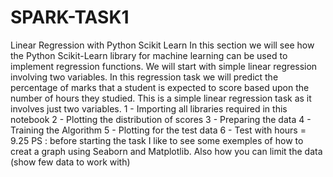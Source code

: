# SPARK-TASK1
Linear Regression with Python Scikit Learn In this section we will see how the Python Scikit-Learn library for machine learning can be used to implement regression functions. We will start with simple linear regression involving two variables.  In this regression task we will predict the percentage of marks that a student is expected to score based upon the number of hours they studied. This is a simple linear regression task as it involves just two variables.  1 - Importing all libraries required in this notebook  2 - Plotting the distribution of scores  3 - Preparing the data  4 - Training the Algorithm  5 - Plotting for the test data  6 - Test with hours = 9.25  PS : before starting the task I like to see some exemples of how to creat a graph using Seaborn and Matplotlib. Also how you can limit the data (show few data to work with) 
